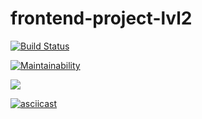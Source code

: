 # frontend-project-lvl2
[![Build Status](https://travis-ci.org/AlexanderMalikh/frontend-project-lvl2.svg?branch=master)](https://travis-ci.org/AlexanderMalikh/frontend-project-lvl2)

[![Maintainability](https://api.codeclimate.com/v1/badges/d1127f0ace47f9c66840/maintainability)](https://codeclimate.com/github/AlexanderMalikh/frontend-project-lvl2/maintainability)

<a href="https://codeclimate.com/github/AlexanderMalikh/frontend-project-lvl2/test_coverage"><img src="https://api.codeclimate.com/v1/badges/d1127f0ace47f9c66840/test_coverage" /></a>

[![asciicast](https://asciinema.org/a/XuGxZA9XKxnt5RJCsv5MRYGoy.svg)](https://asciinema.org/a/XuGxZA9XKxnt5RJCsv5MRYGoy)
